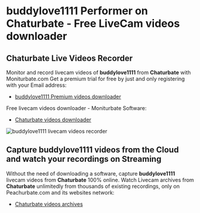 # buddylove1111 Performer on Chaturbate - Free LiveCam videos downloader

## Chaturbate Live Videos Recorder

Monitor and record livecam videos of **buddylove1111** from **Chaturbate** with Moniturbate.com
Get a premium trial for free by just and only registering with your Email address:
* [buddylove1111 Premium videos downloader](https://moniturbate.com/request-demo-licence-key.html)

Free livecam videos downloader - Moniturbate Software:
* [Chaturbate videos downloader](https://moniturbate.com/moniturbate-download-software.html)

![buddylove1111 livecam videos recorder](https://peachurnet.com/templates/moniturbate-software.png)


## Capture buddylove1111 videos from the Cloud and watch your recordings on Streaming

Without the need of downloading a software, capture **buddylove1111** livecam videos from **Chaturbate** 100% online.
Watch Livecam archives from **Chaturbate** unlimitedly from thousands of existing recordings, only on Peachurbate.com and its websites network:
* [Chaturbate videos archives](https://peachurnet.com/)